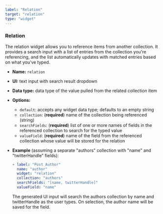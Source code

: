 ```yaml
---
label: "Relation"
target: "relation"
type: "widget"
---
```


### Relation

The relation widget allows you to reference items from another collection. It provides a search input with a list of entries from the collection you're referencing, and the list automatically updates with matched entries based on what you've typed.

- **Name:** `relation`
- **UI:** text input with search result dropdown
- **Data type:** data type of the value pulled from the related collection item
- **Options:**
  - `default`: accepts any widget data type; defaults to an empty string
  - `collection`: (**required**) name of the collection being referenced (string)
  - `searchFields`: (**required**) list of one or more names of fields in the referenced collection to search for the typed value
  - `valueField`: (**required**) name of the field from the referenced collection whose value will be stored for the relation
- **Example** (assuming a separate "authors" collection with "name" and "twitterHandle" fields):

  ```yaml
  - label: "Post Author"
    name: "author"
    widget: "relation"
    collection: "authors"
    searchFields: "[name, twitterHandle]"
    valueField: "name"
  ```
  The generated UI input will search the authors collection by name and twitterHandle as the user types. On selection, the author name will be saved for the field.
